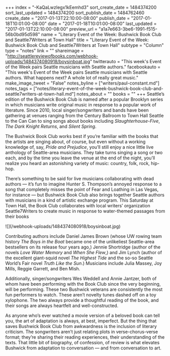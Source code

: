 +++
index = "-KaQaLwzlegx1kEemhd3"
sort_create_date = 1484374200
sort_last_updated = 1484374200
sort_publish_date = 1484762460
create_date = "2017-01-13T22:10:00-08:00"
publish_date = "2017-01-18T10:01:00-08:00"
date = "2017-01-18T10:01:00-08:00"
last_updated = "2017-01-13T22:10:00-08:00"
preview_url = "a1a7e663-3be6-1991-f515-56b0bd95d598"
name = "Literary Event of the Week: Bushwick Book Club and Seattle7Writers at Town Hall"
title = "Literary Event of the Week: Bushwick Book Club and Seattle7Writers at Town Hall"
subtype = "Column"
type = "notes"
link = ""
shareimage = "http://seattlereviewofbooks.com/webhook-uploads/1484374080918/boysinboat.jpg"
twitterauto = "This week's Event of the Week pairs Seattle musicians with Seattle authors."
facebookauto = "This week's Event of the Week pairs Seattle musicians with Seattle authors. What happens next? A whole lot of really great music."
make_image_tweet = "False"
notes_byline = ["writers/paul-constant.md"]
notes_tags = ["notes/literary-event-of-the-week-bushwick-book-club-and-seattle7writers-at-town-hall.md"]
notes_about = ""
books = ""
+++
Seattle’s edition of the Bushwick Book Club is named after a popular Brooklyn series in which musicians write original music in response to a popular work of literature. Since 2010, local singer/songwriters and bands have been gathering at venues ranging from the Century Ballroom to Town Hall Seattle to the Can Can to sing songs about books including *Slaughterhouse-Five*, *The Dark Knight Returns*, and *Silent Spring*.

The Bushwick Book Club works best if you’re familiar with the books that the artists are singing about, of course, but even without a working knowledge of, say, *Pride and Prejudice*, you’ll still enjoy a nice little live anthology of Seattle-area musicians. They take turns singing a song or two each, and by the time you leave the venue at the end of the night, you’ll realize you heard an astonishing variety of music: country, folk, rock, hip-hop.

There’s something to be said for live musicians collaborating with dead authors — it’s fun to imagine Hunter S. Thompson’s annoyed response to a song that completely misses the point of Fear and Loathing in Las Vegas, for instance — but Bushwick Book Club also brings together Seattle authors with musicians in a kind of artistic exchange program. This Saturday at Town Hall, the Book Club collaborates with local writers’ organization Seattle7Writers to create music in response to water-themed passages from their books

<p class="image-left">![](/webhook-uploads/1484374080918/boysinboat.jpg)</p>

Contributing authors include Daniel James Brown (whose UW rowing team history *The Boys in the Boat* became one of the unlikeliest Seattle-area bestsellers on its release four years ago,) Jennie Shortridge (author of the novels *Love Water Memory* and *When She Flew*,) and Jim Lynch (author of the excellent giant-squid novel *The Highest Tide* and the so-so Seattle World’s Fair novel *Truth Like the Sun*.) Musicians include Julia Massey, Joy Mills, Reggie Garrett, and Ben Mish. 

Additionally, singer/songwriters Wes Weddell and Annie Jantzer, both of whom have been performing with the Book Club since the very beginning, will be performing. These two Bushwick veterans are consistently the most fun performers to watch. These aren’t novelty tunes dashed off on a toy xylophone. The two always provide a thoughtful reading of the book, and their songs are always heartfelt and well-constructed. 

As anyone who’s ever watched a movie version of a beloved book can tell you, the art of adaptation is always, at best, imperfect. But the thing that saves Bushwick Book Club from awkwardness is the inclusion of literary criticism. The songwriters aren’t just relating plots in verse-chorus-verse format; they’re sharing their reading experiences, their understanding of the texts. That little bit of biography, of confession, of review is what elevates Bushwick from adaptation to conversation — and from conversation to art.
